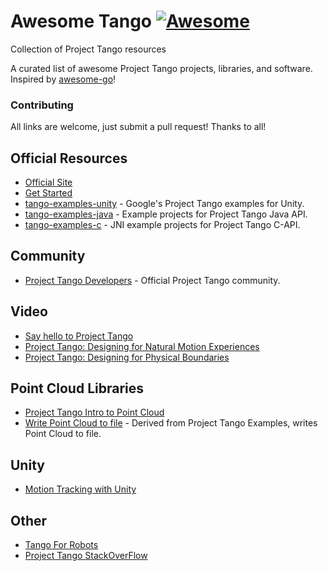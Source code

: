 # Awesome Tango [![Awesome](https://cdn.rawgit.com/sindresorhus/awesome/d7305f38d29fed78fa85652e3a63e154dd8e8829/media/badge.svg)](https://github.com/sindresorhus/awesome) 
Collection of Project Tango resources

A curated list of awesome Project Tango projects, libraries, and software. Inspired by [awesome-go](https://github.com/avelino/awesome-go)!


### Contributing
All links are welcome, just submit a pull request! Thanks to all!

## Official Resources
* [Official Site](https://www.google.com/atap/project-tango/)
* [Get Started](https://developers.google.com/project-tango/)
* [tango-examples-unity](https://github.com/googlesamples/tango-examples-unity) - Google's Project Tango examples for Unity.
* [tango-examples-java](http://github.com/googlesamples/tango-examples-java) - Example projects for Project Tango Java API.
* [tango-examples-c](https://github.com/googlesamples/tango-examples-c) - JNI example projects for Project Tango C-API.

## Community
* [Project Tango Developers](https://plus.google.com/communities/114537896428695886568) - Official Project Tango community.

## Video
* [Say hello to Project Tango](https://www.youtube.com/watch?v=Qe10ExwzCqk)
* [Project Tango: Designing for Natural Motion Experiences](https://www.youtube.com/watch?v=Dv5iSzdmWT8)
* [Project Tango: Designing for Physical Boundaries](https://www.youtube.com/watch?v=4Az0lBPlDSw)

## Point Cloud Libraries
* [Project Tango Intro to Point Cloud](https://www.youtube.com/watch?v=iaMPengOft0)
* [Write Point Cloud to file](https://github.com/daryllstrauss/tango) - Derived from Project Tango Examples, writes Point Cloud to file.

## Unity
* [Motion Tracking with Unity](https://www.youtube.com/watch?v=UMKMuYA_FcM)

## Other
* [Tango For Robots](https://github.com/Project-Tango-for-Robotics)
* [Project Tango StackOverFlow](https://stackoverflow.com/questions/tagged/google-project-tango)
